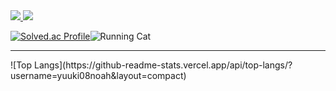   <span align="center">
  <a href="https://www.instagram.com/sejun_noah08/">
    <img src="https://img.shields.io/badge/Instagram-E4405F?style=for-the-badge&logo=Instagram&logoColor=white"/>
  </a> 
</span>
<span align="center">
  <a href="https://velog.io/@yuuki08noah/posts/">
    <img src="https://img.shields.io/badge/velog-20C997?style=for-the-badge&logo=velog&logoColor=white"/>
  </a>
</span> 

  [![Solved.ac Profile](http://mazassumnida.wtf/api/generate_badge?boj=yuuki08noah)](https://solved.ac/yuuki08noah)![Running Cat](https://media.tenor.com/XSns7DzGv38AAAAi/cat-running.gif)<br>
  <hr>
  ![Top Langs](https://github-readme-stats.vercel.app/api/top-langs/?username=yuuki08noah&layout=compact)
<br>
</center>
